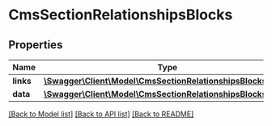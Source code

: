 # CmsSectionRelationshipsBlocks

## Properties
Name | Type | Description | Notes
------------ | ------------- | ------------- | -------------
**links** | [**\Swagger\Client\Model\CmsSectionRelationshipsBlocksLinks**](CmsSectionRelationshipsBlocksLinks.md) |  | [optional] 
**data** | [**\Swagger\Client\Model\CmsSectionRelationshipsBlocksData[]**](CmsSectionRelationshipsBlocksData.md) |  | [optional] 

[[Back to Model list]](../../README.md#documentation-for-models) [[Back to API list]](../../README.md#documentation-for-api-endpoints) [[Back to README]](../../README.md)

